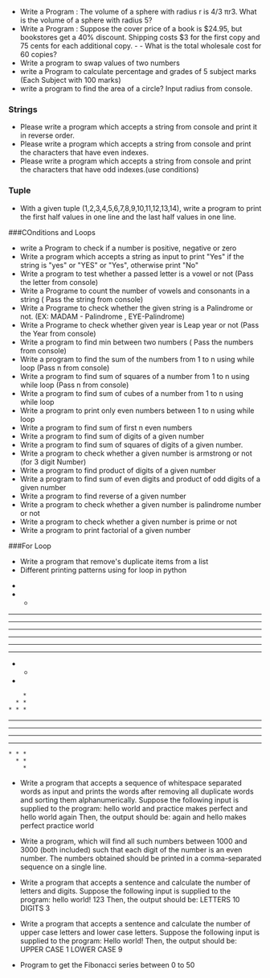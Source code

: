 - Write a Program : The volume of a sphere with radius r is 4/3 πr3. What is the volume of a sphere with radius 5?
- Write a Program : Suppose the cover price of a book is $24.95, but bookstores get a 40% discount. Shipping costs $3 for the first copy and 75 cents for each additional copy. - - What is the total wholesale cost for 60 copies?
- Write a program to swap values of two numbers
- write a Program to calculate percentage and grades of 5 subject marks (Each Subject with 100 marks)
- write a program to find the area of a circle? Input radius from console.
### Strings
- Please write a program which accepts a string from console and print it in reverse order.
- Please write a program which accepts a string from console and print the characters that have even indexes.
- Please write a program which accepts a string from console and print the characters that have odd indexes.(use conditions)

### Tuple
- With a given tuple (1,2,3,4,5,6,7,8,9,10,11,12,13,14), write a program to print the first half values in one line and the last half values in one line.

###COnditions and Loops
- write a Program to check if a number is positive, negative or zero
- Write a program which accepts a string as input to print "Yes" if the string is "yes" or "YES" or "Yes", otherwise print "No"
- Write a program to test whether a passed letter is a vowel or not (Pass the letter from console)
- Write a Programe to count the number of vowels and consonants in a string ( Pass the string from console)
- Write a Programe to check whether the given string is a Palindrome or not. (EX: MADAM - Palindrome , EYE-Palindrome)
- Write a Programe to check whether given year is Leap year or not (Pass the Year from console)
- Write a program to find min between two numbers ( Pass the numbers from console)
- Write a program to find the sum of the numbers from 1 to n using while loop (Pass n from console)
- Write a program to find sum of squares of a number from 1 to n using while loop (Pass n from console)
- Write a program to find sum of cubes of a number from 1 to n using while loop
- Write a program to print only even numbers between 1 to n using while loop
- Write a program to find sum of first n even numbers
- Write a program to find sum of digits of a given number
- Write a program to find sum of squares of digits of a given number.
- Write a program to check whether a given number is armstrong or not (for 3 digit Number)
- Write a program to find product of digits of a given number
- Write a program to find sum of even digits and product of odd digits of a given number
- Write a program to find reverse of a given number
- Write a program to check whether a given number is palindrome number or not
- Write a program to check whether a given number is prime or not
- Write a program to print factorial of a given number

###For Loop
- Write a program that remove's duplicate items from a list
- Different printing patterns using for loop in python
*
* *
* * *
* * * *
* * * * * 

* * * * *
* * * *
* * *
* *
*

        *
      * *
    * * *
  * * * *
* * * * *

* * * * *
  * * * *
    * * *
      * *
        *

- Write a program that accepts a sequence of whitespace separated words as input and prints the words after removing all duplicate words and sorting them alphanumerically. Suppose the following input is supplied to the program: hello world and practice makes perfect and hello world again Then, the output should be: again and hello makes perfect practice world
  
- Write a program, which will find all such numbers between 1000 and 3000 (both included) such that each digit of the number is an even number. The numbers obtained should be printed in a comma-separated sequence on a single line.

- Write a program that accepts a sentence and calculate the number of letters and digits. Suppose the following input is supplied to the program: hello world! 123 Then, the output should be: LETTERS 10 DIGITS 3

- Write a program that accepts a sentence and calculate the number of upper case letters and lower case letters. Suppose the following input is supplied to the program: Hello world! Then, the output should be: UPPER CASE 1 LOWER CASE 9

- Program to get the Fibonacci series between 0 to 50
